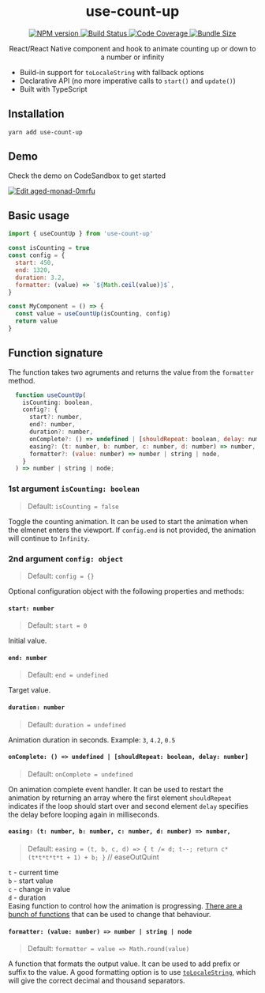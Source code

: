 <div align="center">
  <h1>use-count-up</h1>
  <a href="https://www.npmjs.com/package/use-count-up">
    <img alt="NPM version" src="https://img.shields.io/npm/v/use-count-up" />
  </a>
   <a href="https://codecov.io/gh/vydimitrov/use-count-up">
    <img alt="Build Status" src="https://img.shields.io/github/workflow/status/vydimitrov/use-count-up/Codecov%20Coverage" />
  </a>
  <a href="https://codecov.io/gh/vydimitrov/use-count-up">
    <img alt="Code Coverage" src="https://img.shields.io/codecov/c/gh/vydimitrov/use-count-up" />
  </a>
  <a href="https://bundlephobia.com/result?p=use-count-up">
    <img alt="Bundle Size" src="https://img.shields.io/bundlephobia/min/use-count-up" />
  </a>
  <p>
    React/React Native component and hook to animate counting up or down to a number or infinity
  </p>
</div>

- Build-in support for `toLocaleString` with fallback options
- Declarative API (no more imperative calls to `start()` and `update()`)
- Built with TypeScript

## Installation

```
yarn add use-count-up
```

## Demo

Check the demo on CodeSandbox to get started

[![Edit aged-monad-0mrfu](https://codesandbox.io/static/img/play-codesandbox.svg)](https://codesandbox.io/s/aged-monad-0mrfu?fontsize=14)

## Basic usage

```jsx
import { useCountUp } from 'use-count-up'

const isCounting = true
const config = {
  start: 450,
  end: 1320,
  duration: 3.2,
  formatter: (value) => `${Math.ceil(value)}$`,
}

const MyComponent = () => {
  const value = useCountUp(isCounting, config)
  return value
}
```

## Function signature

The function takes two agruments and returns the value from the `formatter` method.

```js
  function useCountUp(
    isCounting: boolean,
    config?: {
      start?: number,
      end?: number,
      duration?: number,
      onComplete?: () => undefined | [shouldRepeat: boolean, delay: number],
      easing?: (t: number, b: number, c: number, d: number) => number,
      formatter?: (value: number) => number | string | node,
    }
  ) => number | string | node;
```

### 1st argument `isCounting: boolean`

> Default: `isCounting = false`

Toggle the counting animation. It can be used to start the animation when the elmenet enters the viewport. If `config.end` is not provided, the animation will continue to `Infinity`.

### 2nd argument `config: object`

> Default: `config = {}`

Optional configuration object with the following properties and methods:

#### `start: number`

> Default: `start = 0`

Initial value.

#### `end: number`

> Default: `end = undefined`

Target value.

#### `duration: number`

> Default: `duration = undefined`

Animation duration in seconds. Example: `3`, `4.2`, `0.5`

#### `onComplete: () => undefined | [shouldRepeat: boolean, delay: number]`

> Default: `onComplete = undefined`

On animation complete event handler. It can be used to restart the animation by returning an array where the first element `shouldRepeat` indicates if the loop should start over and second element `delay` specifies the delay before looping again in milliseconds.

#### `easing: (t: number, b: number, c: number, d: number) => number,`

> Default: `easing = (t, b, c, d) => { t /= d; t--; return c*(t*t*t*t*t + 1) + b; }` // easeOutQuint

`t` - current time  
`b` - start value  
`c` - change in value  
`d` - duration  
Easing function to control how the animation is progressing. [There are a bunch of functions](http://www.gizma.com/easing/) that can be used to change that behaviour.

#### `formatter: (value: number) => number | string | node`

> Default: `formatter = value => Math.round(value)`

A function that formats the output value. It can be used to add prefix or suffix to the value. A good formatting option is to use [`toLocaleString`](https://developer.mozilla.org/en-US/docs/Web/JavaScript/Reference/Global_Objects/Number/toLocaleString), which will give the correct decimal and thousand separators.
